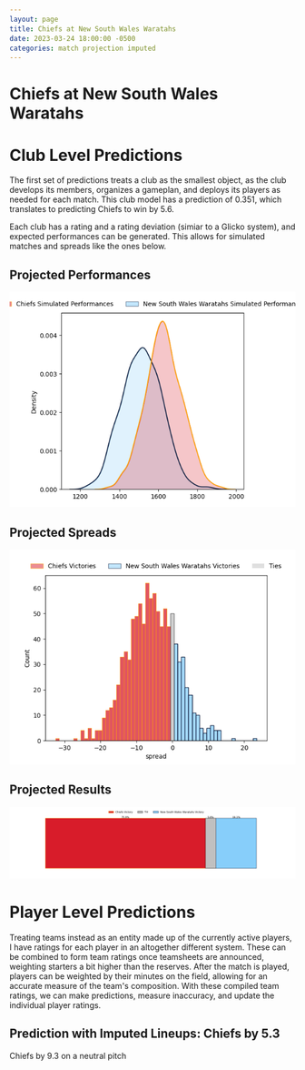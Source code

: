 ```yaml
---  
layout: page  
title: Chiefs at New South Wales Waratahs  
date: 2023-03-24 18:00:00 -0500  
categories: match projection imputed  
---
```

# Chiefs at New South Wales Waratahs

# Club Level Predictions


The first set of predictions treats a club as the smallest object, as the club develops its members, organizes a gameplan, and deploys its players as needed for each match. This club model has a prediction of 0.351, which translates to predicting Chiefs to win by 5.6.

Each club has a rating and a rating deviation (simiar to a Glicko system), and expected performances can be generated. This allows for simulated matches and spreads like the ones below.
## Projected Performances


![Projected Performances](plots/performances_2023-03-24-NewSouthWalesWaratahs-Chiefs.png)
## Projected Spreads


![Projected Spreads](plots/spreads_2023-03-24-NewSouthWalesWaratahs-Chiefs.png)
## Projected Results


![Projected Results](plots/resultbar_2023-03-24-NewSouthWalesWaratahs-Chiefs.png)
# Player Level Predictions


Treating teams instead as an entity made up of the currently active players, I have ratings for each player in an altogether different system. These can be combined to form team ratings once teamsheets are announced, weighting starters a bit higher than the reserves. After the match is played, players can be weighted by their minutes on the field, allowing for an accurate measure of the team's composition. With these compiled team ratings, we can make predictions, measure inaccuracy, and update the individual player ratings.
## Prediction with Imputed Lineups: Chiefs by 5.3


Chiefs by 9.3 on a neutral pitch

